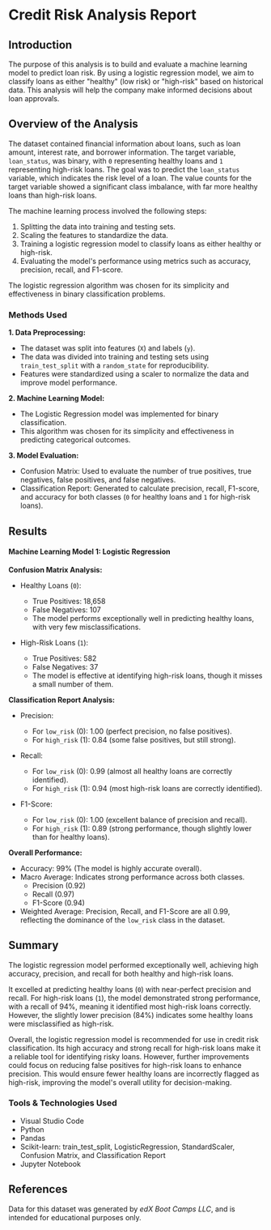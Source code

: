 # Credit Risk Analysis Report 

## Introduction 
The purpose of this analysis is to build and evaluate a machine learning model to predict loan risk. By using a logistic regression model, we aim to classify loans as either "healthy" (low risk) or "high-risk" based on historical data. This analysis will help the company make informed decisions about loan approvals.

## Overview of the Analysis

The dataset contained financial information about loans, such as loan amount, interest rate, and borrower information. The target variable, `loan_status`, was binary, with `0` representing healthy loans and `1` representing high-risk loans. The goal was to predict the `loan_status` variable, which indicates the risk level of a loan. The value counts for the target variable showed a significant class imbalance, with far more healthy loans than high-risk loans.

The machine learning process involved the following steps:
1. Splitting the data into training and testing sets.
2. Scaling the features to standardize the data.
3. Training a logistic regression model to classify loans as either healthy or high-risk.
4. Evaluating the model's performance using metrics such as accuracy, precision, recall, and F1-score.

The logistic regression algorithm was chosen for its simplicity and effectiveness in binary classification problems.

### Methods Used 
**1. Data Preprocessing:**
* The dataset was split into features (`X`) and labels (`y`).
* The data was divided into training and testing sets using `train_test_split` with a `random_state` for reproducibility.
* Features were standardized using a scaler to normalize the data and improve model performance.

**2. Machine Learning Model:**
* The Logistic Regression model was implemented for binary classification. 
* This algorithm was chosen for its simplicity and effectiveness in predicting categorical outcomes.

**3. Model Evaluation:**
* Confusion Matrix: Used to evaluate the number of true positives, true negatives, false positives, and false negatives.
* Classification Report: Generated to calculate precision, recall, F1-score, and accuracy for both classes (`0` for healthy loans and `1` for high-risk loans).


## Results
#### Machine Learning Model 1: Logistic Regression 
**Confusion Matrix Analysis:**
* Healthy Loans (`0`):
    * True Positives: 18,658
    * False Negatives: 107
    * The model performs exceptionally well in predicting healthy loans, with very few misclassifications.

* High-Risk Loans (`1`):
    * True Positives: 582
    * False Negatives: 37
    * The model is effective at identifying high-risk loans, though it misses a small number of them.

**Classification Report Analysis:**
* Precision:
    * For `low_risk` (0): 1.00 (perfect precision, no false positives).
    * For `high_risk` (1): 0.84 (some false positives, but still strong).

* Recall:
    * For `low_risk` (0): 0.99 (almost all healthy loans are correctly identified).
    * For `high_risk` (1): 0.94 (most high-risk loans are correctly identified).
    
* F1-Score:
    * For `low_risk` (0): 1.00 (excellent balance of precision and recall).
    * For `high_risk` (1): 0.89 (strong performance, though slightly lower than for healthy loans).

**Overall Performance:**
* Accuracy: 99% (The model is highly accurate overall).
* Macro Average: Indicates strong performance across both classes.
    * Precision (0.92)
    * Recall (0.97)
    * F1-Score (0.94) 
* Weighted Average: Precision, Recall, and F1-Score are all 0.99, reflecting the dominance of the `low_risk` class in the dataset.

## Summary
The logistic regression model performed exceptionally well, achieving high accuracy, precision, and recall for both healthy and high-risk loans. 

It excelled at predicting healthy loans (`0`) with near-perfect precision and recall. For high-risk loans (`1`), the model demonstrated strong performance, with a recall of 94%, meaning it identified most high-risk loans correctly. However, the slightly lower precision (84%) indicates some healthy loans were misclassified as high-risk.

Overall, the logistic regression model is recommended for use in credit risk classification. Its high accuracy and strong recall for high-risk loans make it a reliable tool for identifying risky loans. However, further improvements could focus on reducing false positives for high-risk loans to enhance precision. This would ensure fewer healthy loans are incorrectly flagged as high-risk, improving the model's overall utility for decision-making.

### Tools & Technologies Used 
* Visual Studio Code 
* Python
* Pandas
* Scikit-learn: train_test_split, LogisticRegression, StandardScaler, Confusion Matrix, and Classification Report
* Jupyter Notebook 

## References 
Data for this dataset was generated by _edX Boot Camps LLC_, and is intended for educational purposes only.